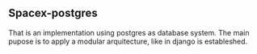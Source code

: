 ## Spacex-postgres

That is an implementation using postgres as database system.
The main pupose is to apply a modular arquitecture, like in django is estableshed.
